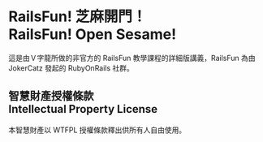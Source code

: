 # RailsFun! 芝麻開門！<br />RailsFun! Open Sesame!
這是由Ｖ字龍所做的非官方的 RailsFun 教學課程的詳細版講義，RailsFun 為由 JokerCatz 發起的 RubyOnRails 社群。

## 智慧財產授權條款<br />Intellectual Property License
本智慧財產以 WTFPL 授權條款釋出供所有人自由使用。